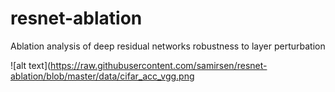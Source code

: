 # resnet-ablation
Ablation analysis of deep residual networks robustness to layer perturbation

![alt text](https://raw.githubusercontent.com/samirsen/resnet-ablation/blob/master/data/cifar_acc_vgg.png
